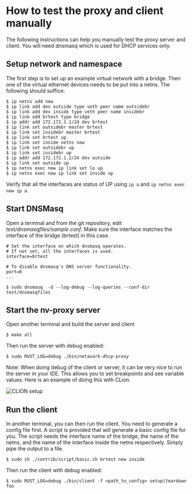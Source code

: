 # How to test the proxy and client manually

The following instructions can help you manually test the proxy server and client.  You will need dnsmasq which
is used for DHCP services only.

## Setup network and namespace

The first step is to set up an example virtual network with a bridge.  Then one of the virtual ethernet devices
needs to be put into a netns.  The following should suffice:

```
$ ip netns add new
$ ip link add dev outside type veth peer name outsidebr
$ ip link add dev inside type veth peer name insidebr
$ ip link add brtest type bridge
$ ip addr add 172.172.1.1/24 dev brtest
$ ip link set outsidebr master brtest
$ ip link set insidebr master brtest
$ ip link set brtest up
$ ip link set inside netns new
$ ip link set outsidebr up
$ ip link set insidebr up
$ ip addr add 172.172.1.2/24 dev outside
$ ip link set outside up
$ ip netns exec new ip link set lo up
$ ip netns exec new ip link set inside up
```

Verify that all the interfaces are status of UP using `ip a` and `ip netns exec new ip a`.

## Start DNSMasq

Open a terminal and from the git repository, edit *test/dnsmasqfiles/sample.conf*.  Make sure the interface
matches the interface of the bridge (brtest) in this case.

```
# Set the interface on which dnsmasq operates.
# If not set, all the interfaces is used.
interface=brtest

# To disable dnsmasq's DNS server functionality.
port=0
...
```

```
$ sudo dnsmasq  -d --log-debug --log-queries --conf-dir test/dnsmasqfiles
```

## Start the nv-proxy server

Open another terminal and build the server and client

```
$ make all
```

Then run the server with debug enabled:

```
$ sudo RUST_LOG=debug ./bin/netavark-dhcp-proxy
```

Note: When doing debug of the client or server, it can be very nice to run the server in your IDE.  This allows
you to set breakpoints and see variable values. Here is an example of doing this with CLion.

![CLION setup](IDE.png)

## Run the client

In another terminal, you can then run the client.  You need to generate a config file first.  A script is provided
that will generate a basic config file for you. The script needs the interface name of the bridge, the name of the
netns, and the name of the interface inside the netns respectively.  Simply pipe the output to a file.

```
$ sudo sh ./contrib/script/basic.sh brtest new inside
```

Then run the client with debug enabled:
```
$ sudo RUST_LOG=debug ./bin/client -f <path_to_config> setup|teardown foo
```
